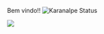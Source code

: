 Bem vindo!!
![Karanalpe Status](https://github-readme-stats.vercel.app/api?username=leonardu76&show_icons=true)


[<img src="https://img.shields.io/badge/linkedin-%230077B5.svg?&style=for-the-badge&logo=linkedin&logoColor=white" />](https://www.linkedin.com/in/leonardo-oliveira-3b0446176/)
